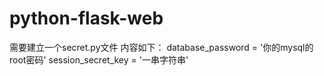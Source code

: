 # python-flask-web
需要建立一个secret.py文件
内容如下：
database_password = '你的mysql的root密码'
session_secret_key = '一串字符串'
